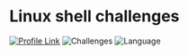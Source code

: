 # Linux shell challenges
[![Profile Link](https://img.shields.io/badge/hackerRank-profile_link-brightgreen.svg)](https://www.hackerrank.com/weozUA)
![Challenges](https://img.shields.io/badge/Challenges-34_solved-orange.svg)
![Language](https://img.shields.io/badge/Language-Bash-7873ae.svg)